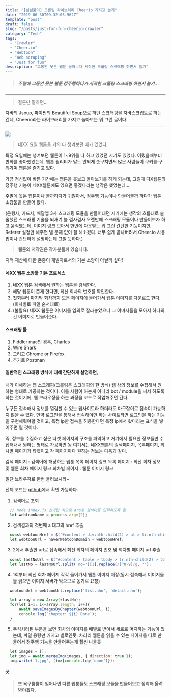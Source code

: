 ```yaml
---
title: "[심심풀이] 크롤링 라이브러리 Cheerio 가지고 놀기"
date: "2019-06-30T09:32:05.962Z"
template: "post"
draft: false
slug: "/posts/just-for-fun-cheerio-crawler"
category: "Tech"
tags:
  - "Crawler"
  - "Cheer.io"
  - "Webtoon"
  - "Web scraping"
  - "Just for fun"
description: "그동안 못본 웹툰 몰아보다 시작한 크롤링 스크래핑 하면서 놀기"
---
```


> ##### 주말에 그동안 못본 웹툰 정주행하다가 시작한 크롤링 스크래핑 하면서 놀기...

---

> 결론만 말하면...

자바의 Jsoup, 파이썬의 Beautiful Soup으로 하던 스크래핑을 자바스크립트로 하는 건데, Cheerio라는 라이브러리를 가지고 놀아보는 뭐 그런 글이다.


---

![](/images/2019-06-30/naver-webtoon-logo.png)

> 네XX 요일 웹툰을 거의 다 챙겨보던 때가 있었다.

특정 요일에는 챙겨보던 웹툰이 1~9위를 다 하고 있었던 시기도 있었다.
어렸을때부터 만화를 좋아했었는데, 웹툰 퀄리티가 말도 안되게 솟구치면서 많은 사람들이 ~~쿠키를 구워가며~~ 웹툰을 즐기고 있다.

가끔 정신없이 바쁜 기간에는 웹툰을 못보고 몰아보기를 하게 되는데, 그럴때 다X웹툰의 정주행 기능이 네XX웹툰에도 있으면 좋겠다라는 생각은 했었는데...

주말에 못본 웹툰이나 볼까하다가 귀찮아서, 정주행 기능이나 만들어볼까 하다가 웹툰 소장툴을 만들어 봤다.

(은행사, 카드사, 배달앱 3사 스크래핑 모듈을 만들어대던 시기에는 생각의 흐름대로 술술했던 스크래핑 기술을 되새겨 볼 겸사겸사 오랜만에 스크래핑 모듈이나 만들어보자 하고 움직였는데, 이미지 링크 모아서 한번에 다운받는 뭐 그런 간단한 기능이지만, Referer 설정만 해주면 별 문제 없이 잘 해소됬다. 너무 쉽게 끝나버려서 Cheer.io 사용법이나 간단하게 설명하는데 그칠 듯하다.)

> **웹툰의 저작권은 작가분들께 있습니다.**

지적 재산에 대한 존중이 개발자로서의 기본 소양이 아닐까 싶다!

#### 네XX 웹툰 소장툴 기본 프로세스
1. 네XX 웹툰 검색에서 원하는 웹툰을 검색한다.
2. 해당 웹툰이 존재 한다면, 최신 회차의 번호를 확인한다.
3. 첫회부터 마지막 회차까지 모든 페이지에 들어가서 웹툰 이미지를 다운로드 한다.(회차별로 파일 순서대로)
4. (불필요) 네XX 웹툰은 이미지를 임의로 잘라놓았으니 그 이미지들을 모아서 하나의 긴 이미지로 만들어준다.

#### 스크래핑 툴
1. Fiddler mac인 경우, Charles
2. Wire Shark
3. 그리고 Chrome or Firefox
4. 추가로 Postman

#### 일반적인 스크래핑 방식에 대해 간단하게 설명하면,

내가 이해하는 웹 스크래핑(크롤링은 스크래핑의 한 방식) 웹 상의 정보를 수집해서 원하는 형태로 가공하는 것이다.
이를 사람이 하는게 아니라 bot / module을 써서 하도록 하는 것이기에, 웹 브라우징을 하는 과정을 코드로 작업해주면 된다.

누구든 접속해서 정보를 열람할 수 있는 웹사이트라 하더라도 마구잡이로 접속이 가능하지 않을 수 있다.
만약 로그인을 통해서 접속해야만 하는 사이트라면 로그인을 하는 기능을 구현해줘야할 것이고,
특정 ip만 접속을 허용한다면 특정 ip에서 왔다라는 표식을 넣어주면 될 것이다.

즉, 정보를 수집하고 싶은 타겟 페이지의 구조를 파악하고 거기에서 필요한 정보들만 수집해내서 원하는 형태로 가공하면 됨
여기서는 네XX웹툰의 검색페이지, 목록페이지, 회차별 페이지가 타켓이고 각 페이지마다 원하는 정보는 다음과 같다.

검색 페이지 : 검색어에 해당하는 웹툰 목록 페이지 링크
목록 페이지 : 최신 회차 정보 및 웹툰 회차 페이지 링크
회차별 페이지 : 웹툰 이미지 링크

일단 브라우저로 한번 둘러보시라~

전체 코드는 [github](https://github.com/techoi/n-webtoon-scraping)에서 확인 가능하다.

1. 검색어로 조회
```js
  // node index.js 신의탑 식으로 arg로 검색어를 입력하도록 함
  let webtoonName = process.argv[2];
```

2. 검색결과의 첫번째 a 태그의 href 추출
```js
  const webtoonHref = $("#content > div:nth-child(2) > ul > li:nth-child(1) > h5 > a").attr('href');
  let webtoonUrl = naverWebtoonDomain + webtoonHref;
```

3. 2에서 추출한 url로 접속해서 최신 회차의 페이지 번호 및 회차별 페이지 url 추출

```js
  const lastNoUrl = $("#content > table > tbody > tr:nth-child(2) > td.title > a").attr('href');
  let lastNo = lastNoUrl.split('no=')[1].replace(/[^0-9]/g, '');
```

4. 1회부터 최신 회차 페이지 각각 들어가서 웹툰 이미지 저장(동시 접속해서 이미지들을 긁으면 이미지 서버가 막으므로 동기로 요청)

```js
  webtoonUrl = webtoonUrl.replace('list.nhn', 'detail.nhn');

  let array = new Array(+lastNo);
  for(let i=1; i<=array.length; i++){
      await saveImagesByChapter(webtoonUrl, i);
      console.log(`chapter: ${i} Done`);
  }
```
5. 주석처리된 부분을 보면 회차의 이미지를 배열로 받아서 세로로 머지하는 기능이 있는데, 파일 용량만 커지고 별로인듯, 차라리 웹툰을 읽을 수 있는 페이지를 따로 만들어서 정주행 기능을 만들어주는게 훨씬 나을듯
```js
  let images = [];
  let img = await mergeImg(images, { direction: true });
  img.write('1.jpg', ()=>{console.log('done')});
```

끗

> #### 또 욕구뿜뿜이 일어나면 다른 웹툰들도 스크래핑 모듈을 만들어보고 정리해 올려봐야겠다.